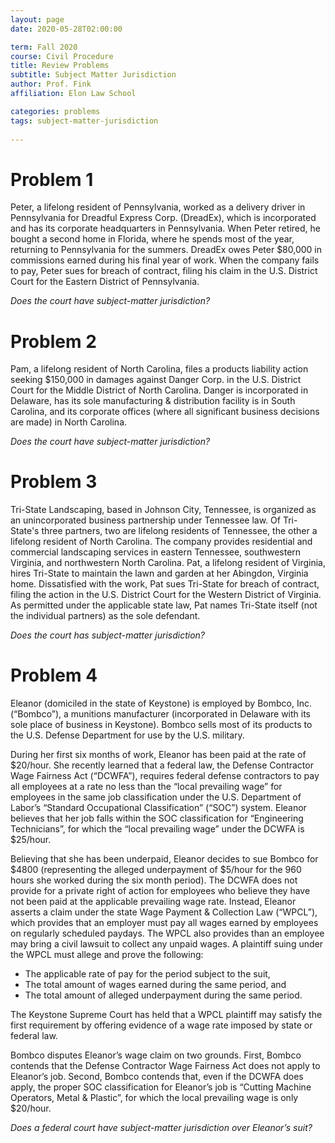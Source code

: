 ```yaml
---
layout: page 
date: 2020-05-28T02:00:00

term: Fall 2020
course: Civil Procedure 
title: Review Problems
subtitle: Subject Matter Jurisdiction 
author: Prof. Fink
affiliation: Elon Law School 

categories: problems 
tags: subject-matter-jurisdiction
  
---
```


# Problem 1

Peter, a lifelong resident of Pennsylvania, worked as a delivery driver in Pennsylvania for Dreadful Express Corp. (DreadEx), which is incorporated and has its corporate headquarters in Pennsylvania. When Peter retired, he bought a second home in Florida, where he spends most of the year, returning to Pennsylvania for the summers. DreadEx owes Peter $80,000 in commissions earned during his final year of work. When the company fails to pay, Peter sues for breach of contract, filing his claim in the U.S. District Court for the Eastern District of Pennsylvania. 

_Does the court have subject-matter jurisdiction?_

# Problem 2

Pam, a lifelong resident of North Carolina, files a products liability action seeking $150,000 in damages against Danger Corp. in the U.S. District Court for the Middle District of North Carolina. Danger is incorporated in Delaware, has its sole manufacturing & distribution facility is in South Carolina, and its corporate offices (where all significant business decisions are made) in North Carolina. 

_Does the court have subject-matter jurisdiction?_

# Problem 3

Tri-State Landscaping, based in Johnson City, Tennessee, is organized as an unincorporated business partnership under Tennessee law. Of Tri-State's three partners, two are lifelong residents of Tennessee, the other a lifelong resident of North Carolina. The company provides residential and commercial landscaping services in eastern Tennessee, southwestern Virginia, and northwestern North Carolina. Pat, a lifelong resident of Virginia, hires Tri-State to maintain the lawn and garden at her Abingdon, Virginia home. Dissatisfied with the work, Pat sues Tri-State for breach of contract, filing the action in the U.S. District Court for the Western District of Virginia. As permitted under the applicable state law, Pat names Tri-State itself (not the individual partners) as the sole defendant. 

_Does the court has subject-matter jurisdiction?_ 

# Problem 4

Eleanor (domiciled in the state of Keystone) is employed by Bombco, Inc. (“Bombco”), a munitions manufacturer (incorporated in Delaware with its sole place of business in Keystone). Bombco sells most of its products to the U.S. Defense Department for use by the U.S. military. 

During her first six months of work, Eleanor has been paid at the rate of $20/hour. She recently learned that a federal law, the Defense Contractor Wage Fairness Act (“DCWFA”), requires federal defense contractors to pay all employees at a rate no less than the “local prevailing wage” for employees in the same job classification under the U.S. Department of Labor’s “Standard Occupational Classification” (“SOC”) system. Eleanor believes that her job falls within the SOC classification for “Engineering Technicians”, for which the “local prevailing wage” under the DCWFA is $25/hour. 

Believing that she has been underpaid, Eleanor decides to sue Bombco for $4800 (representing the alleged underpayment of $5/hour for the 960 hours she worked during the six month period). The DCWFA does not provide for a private right of action for employees who believe they have not been paid at the applicable prevailing wage rate. Instead, Eleanor asserts a claim under the state Wage Payment & Collection Law (“WPCL”), which provides that an employer must pay all wages earned by employees on regularly scheduled paydays. The WPCL also provides than an employee may bring a civil lawsuit to collect any unpaid wages. A plaintiff suing under the WPCL must allege and prove the following:

- The applicable rate of pay for the period subject to the suit,  
- The total amount of wages earned during the same period, and 
- The total amount of alleged underpayment during the same period.

The Keystone Supreme Court has held that a WPCL plaintiff may satisfy the first requirement by offering evidence of a wage rate imposed by state or federal law. 

Bombco disputes Eleanor’s wage claim on two grounds. First, Bombco contends that the Defense Contractor Wage Fairness Act does not apply to Eleanor’s job. Second, Bombco contends that, even if the DCWFA does apply, the proper SOC classification for Eleanor’s job is “Cutting Machine Operators, Metal & Plastic”, for which the local prevailing wage is only $20/hour. 

_Does a federal court have subject-matter jurisdiction over Eleanor’s suit?_
